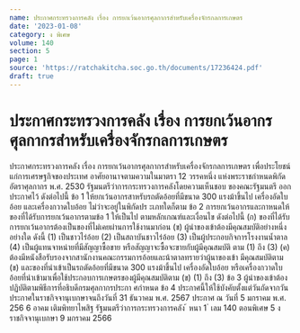 ```yaml
---
name: ประกาศกระทรวงการคลัง เรื่อง การยกเว้นอากรศุลกากรสำหรับเครื่องจักรกลการเกษตร
date: '2023-01-08'
category: ง พิเศษ
volume: 140
section: 5
page: 1
source: 'https://ratchakitcha.soc.go.th/documents/17236424.pdf'
draft: true
---
```


# ประกาศกระทรวงการคลัง เรื่อง การยกเว้นอากรศุลกากรสำหรับเครื่องจักรกลการเกษตร

ประกาศกระทรวงการคลัง เรื่อง การยกเว้นอากรศุลกากรสำหรับเครื่องจักรกลการเกษตร เพื่อประโยชน์แก่การเศรษฐกิจของประเทศ อาศัยอานาจตามความในมาตรา 12 วรรคหนึ่ง แห่งพระราชกำหนดพิกัดอัตราศุลกากร พ.ศ. 2530 รัฐมนตรีว่าการกระทรวงการคลังโดยความเห็นชอบ ของคณะรัฐมนตรี ออกประกาศไว้ ดังต่อไปนี้ ข้อ 1 ให้ยกเว้นอากรสาหรับรถตัดอ้อยที่มีขนาด 300 แรงม้าขึ้นไป เครื่องอัดใบอ้อย และเครื่องกวาดใบอ้อย ไม่ว่าจะอยู่ในพิกัดปร ะเภทใดก็ตาม ข้อ 2 การยกเว้นอากรและกาหนดให้ของที่ได้รับการยกเว้นอากรตามข้อ 1 ให้เป็นไป ตามหลักเกณฑ์และเงื่อนไข ดังต่อไปนี้ (ก) ของที่ได้รับการยกเว้นอากรต้องเป็นของที่ไม่เคยผ่านการใช้งานมาก่อน (ข) ผู้นำของเข้าต้องมีคุณสมบัติอย่างหนึ่งอย่างใด ดังนี้ (1) เป็นชาวไร่อ้อย (2) เป็นสถาบันชาวไร่อ้อย (3) เป็นผู้ประกอบกิจการโรงงานน้ำตาล (4) เป็นผู้แทนจาหน่ายที่มีสัญญาซื้อขาย หรือสัญญาจะซื้อจะขายกับผู้มีคุณสมบัติ ตาม (1) ถึง (3) (ค) ต้องมีหนังสือรับรองจากสานักงานคณะกรรมการอ้อยและน้าตาลทรายว่าผู้นาของเข้า มีคุณสมบัติตาม (ข) และของที่นำเข้าเป็นรถตัดอ้อยที่มีขนาด 300 แรงม้าขึ้นไป เครื่องอัดใบอ้อย หรือเครื่องกวาดใบอ้อยที่นำเข้ามาเพื่อใช้ประกอบการเกษตรของผู้มีคุณสมบัติตาม (ข) (1) ถึง (3) ข้อ 3 ผู้นำของเข้าต้องปฏิบัติตามพิธีการที่อธิบดีกรมศุลกากรประกา ศกำหนด ข้อ 4 ประกาศนี้ให้ใช้บังคับตั้งแต่วันถัดจากวันประกาศในราชกิจจานุเบกษาจนถึงวันที่ 31 ธันวาคม พ.ศ. 2567 ประกาศ ณ วันที่ 5 มกราคม พ.ศ. 256 6 อาคม เติมพิทยาไพสิฐ รัฐมนตรีว่าการกระทรวงการคลัง ้ หนา 1 ่ เลม 140 ตอนพิเศษ 5 ง ราชกิจจานุเบกษา 9 มกราคม 2566
